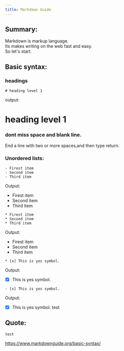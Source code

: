 ```yaml
---
title: Markdown Guide
---
```


## Summary:

Markdown is markup language.   
Its makes writing on the web fast and easy.  
  So let's start.

## Basic syntax:

### headings

```
# heading level 1
```
output:
#   heading level 1
  
  
### dont miss space and blank line.
End a line with two or more spaces,and then type return.

### Unordered lists:

```
- Firest item
- Second item
- Third item
```
Output:
- Firest item
- Second item
- Third item
  
```
* Firest item
* Second item
* Third item
```
Output:
* Firest item
* Second item
* Third item

```
* [x] This is yes symbol.
```
Output:
*[x] This is yes symbol.

```
- [x] This is yes symbol.
```
Output:
- [x] This is yes symbol.
		test
  
## Quote:
	test
<https://www.markdownguide.org/basic-syntax/>
